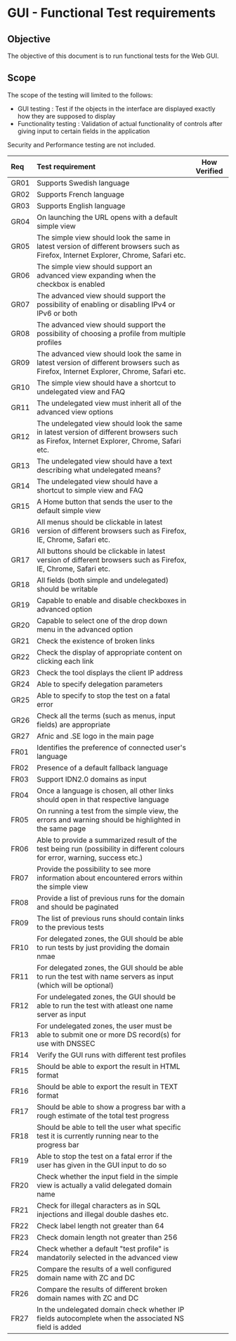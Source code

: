 GUI - Functional Test requirements
======================================

Objective
----------
The objective of this document is to run functional tests for the Web GUI.

Scope
------
The scope of the testing will limited to the follows:
   * GUI testing : Test if the objects in the interface are displayed exactly
   how they are supposed to display
   * Functionality testing : Validation of actual functionality of controls
   after giving input to certain fields in the application
 
Security and Performance testing are not included.

|Req| Test requirement                           |How Verified|
|:--|:-------------------------------------------|------------|
|GR01|Supports Swedish language      |            |
|GR02|Supports French language       |            |
|GR03|Supports English language      |            |
|GR04|On launching the URL opens with a default simple view  |            |
|GR05|The simple view should look the same in latest version of different browsers such as Firefox, Internet Explorer, Chrome, Safari etc.   |            |
|GR06|The simple view should support an advanced view expanding when the checkbox is enabled|            |
|GR07|The advanced view should support the possibility of enabling or disabling IPv4 or IPv6 or both|            |
|GR08|The advanced view should support the possibility of choosing a profile from multiple profiles|            |
|GR09|The advanced view should look the same in latest version of different browsers such as Firefox, Internet Explorer, Chrome, Safari etc.   |            |
|GR10|The simple view should have a shortcut to undelegated view and FAQ|            |
|GR11|The undelegated view must inherit all of the advanced view options  |            |
|GR12|The undelegated view should look the same in latest version of different browsers such as Firefox, Internet Explorer, Chrome, Safari etc.   |            |
|GR13|The undelegated view should have a text describing what undelegated means?   |            |
|GR14|The undelegated view should have a shortcut to simple view and FAQ|            |
|GR15|A Home button that sends the user to the default simple view   |            |
|GR16|All menus should be clickable in latest version of different browsers such as Firefox, IE, Chrome, Safari etc. |            |
|GR17|All buttons should be clickable in latest version of different browsers such as Firefox, IE, Chrome, Safari etc. |            |
|GR18|All fields (both simple and undelegated) should be writable |            |
|GR19|Capable to enable and disable checkboxes in advanced option |            |
|GR20|Capable to select one of the drop down menu in the advanced option|            |
|GR21|Check the existence of broken links|            |
|GR22|Check the display of appropriate content on clicking each link |            |
|GR23|Check the tool displays the client IP address  |            |
|GR24|Able to specify delegation parameters  |            |
|GR25|Able to specify to stop the test on a fatal error   |            |
|GR26|Check all the terms (such as menus, input fields) are appropriate   |            |
|GR27|Afnic and .SE logo in the main page   |            |
|FR01|Identifies the preference of connected user's language |            |
|FR02|Presence of a default fallback language |            |
|FR03|Support IDN2.0 domains as input |            |
|FR04|Once a language is chosen, all other links should open in that respective language |            |
|FR05|On running a test from the simple view, the errors and warning should be highlighted in the same page |            |
|FR06|Able to provide a summarized result of the test being run (possibility in different colours for error, warning, success etc.) |            |
|FR07|Provide the possibility to see more information about encountered errors within the simple view |            |
|FR08|Provide a list of previous runs for the domain and should be paginated |            |
|FR09|The list of previous runs should contain links to the previous tests |            |
|FR10|For delegated zones, the GUI should be able to run tests by just providing the domain nmae |            |
|FR11|For delegated zones, the GUI should be able to run the test with name servers as input (which will be optional) |            |
|FR12|For undelegated zones, the GUI should be able to run the test with atleast one name server as input |            |
|FR13|For undelegated zones, the user must be able to submit one or more DS record(s) for use with DNSSEC |            |
|FR14|Verify the GUI runs with different test profiles|            |
|FR15|Should be able to export the result in HTML format|            |
|FR16|Should be able to export the result in TEXT format|            |
|FR17|Should be able to show a progress bar with a rough estimate of the total test progress|            |
|FR18|Should be able to tell the user what specific test it is currently running near to the progress bar|            |
|FR19|Able to stop the test on a fatal error if the user has given in the GUI input to do so|            |
|FR20|Check whether the input field in the simple view is actually a valid delegated domain name |            |
|FR21|Check for illegal characters as in SQL injections and illegal double dashes etc.  |            |
|FR22|Check label length not greater than 64  |            |
|FR23|Check domain length not greater than 256  |            |
|FR24|Check whether a default "test profile"  is mandatorily selected in the advanced view |            |
|FR25|Compare the results of a well configured domain name with ZC and DC |            |
|FR26|Compare the results of different broken  domain names with ZC and DC |            |
|FR27|In the undelegated domain check whether IP fields autocomplete when the associated NS field is added |            |

